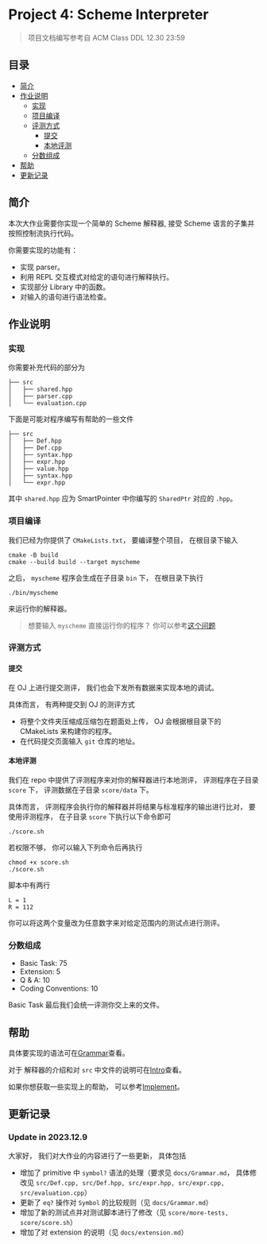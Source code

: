 # Project 4: Scheme Interpreter
> 项目文档编写参考自 ACM Class
> DDL 12.30 23:59

## 目录

- [简介](#简介)
- [作业说明](#作业说明)
    - [实现](#实现)
    - [项目编译](#项目编译)
    - [评测方式](#评测方式)
        - [提交](#提交)
        - [本地评测](#本地评测)
    - [分数组成](#分数组成)
- [帮助](#帮助)
- [更新记录](#更新记录)

## 简介

本次大作业需要你实现一个简单的 Scheme 解释器, 接受 Scheme 语言的子集并按照控制流执行代码。

你需要实现的功能有：
- 实现 parser。
- 利用 REPL 交互模式对给定的语句进行解释执行。
- 实现部分 Library 中的函数。
- 对输入的语句进行语法检查。

## 作业说明

### 实现

你需要补充代码的部分为
```
├── src
│   ├── shared.hpp
│   ├── parser.cpp
│   └── evaluation.cpp
```
下面是可能对程序编写有帮助的一些文件
```
├── src
│   ├── Def.hpp
│   ├── Def.cpp
│   ├── syntax.hpp
│   ├── expr.hpp
│   ├── value.hpp
│   ├── syntax.hpp
│   └── expr.hpp
```
其中 `shared.hpp` 应为 SmartPointer 中你编写的 `SharedPtr` 对应的 `.hpp`。

### 项目编译

我们已经为你提供了 `CMakeLists.txt`， 要编译整个项目， 在根目录下输入
```
cmake -B build
cmake --build build --target myscheme
```
之后， `myscheme` 程序会生成在子目录 `bin` 下， 在根目录下执行
```
./bin/myscheme
```
来运行你的解释器。

> 想要输入 `myscheme` 直接运行你的程序？ 你可以参考[这个问题](https://stackoverflow.com/questions/56981754/how-to-make-a-programme-executable-anywhere-in-the-shell)

### 评测方式

#### 提交

在 OJ 上进行提交测评， 我们也会下发所有数据来实现本地的调试。

具体而言， 有两种提交到 OJ 的测评方式
- 将整个文件夹压缩成压缩包在题面处上传， OJ 会根据根目录下的 CMakeLists 来构建你的程序。
- 在代码提交页面输入 `git` 仓库的地址。

#### 本地评测

我们在 repo 中提供了评测程序来对你的解释器进行本地测评， 评测程序在子目录 `score` 下， 评测数据在子目录 `score/data` 下。

具体而言， 评测程序会执行你的解释器并将结果与标准程序的输出进行比对， 要使用评测程序， 在子目录 `score` 下执行以下命令即可

```
./score.sh
```

若权限不够， 你可以输入下列命令后再执行

```
chmod +x score.sh
./score.sh
```

脚本中有两行

```
L = 1
R = 112
```

你可以将这两个变量改为任意数字来对给定范围内的测试点进行测评。

### 分数组成

- Basic Task: 75
- Extension: 5
- Q & A: 10
- Coding Conventions: 10

Basic Task 最后我们会统一评测你交上来的文件。

## 帮助

具体要实现的语法可在[Grammar](docs/Grammar.md)查看。

对于 解释器的介绍和对 `src` 中文件的说明可在[Intro](docs/Intro.md)查看。

如果你想获取一些实现上的帮助， 可以参考[Implement](docs/Implement.md)。

## 更新记录

### Update in 2023.12.9

大家好， 我们对大作业的内容进行了一些更新， 具体包括
- 增加了 primitive 中 `symbol?` 语法的处理（要求见 `docs/Grammar.md`， 具体修改见 `src/Def.cpp, src/Def.hpp, src/expr.hpp, src/expr.cpp, src/evaluation.cpp`）
- 更新了 `eq?` 操作对 `Symbol` 的比较规则（见 `docs/Grammar.md`）
- 增加了新的测试点并对测试脚本进行了修改（见 `score/more-tests, score/score.sh`）
- 增加了对 extension 的说明（见 `docs/extension.md`）